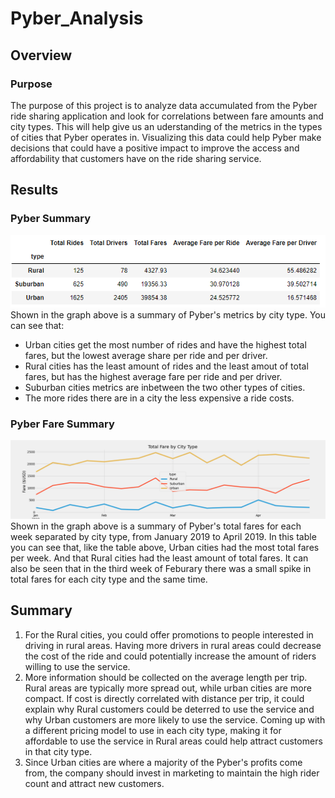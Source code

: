 # Pyber_Analysis
## Overview
### Purpose
The purpose of this project is to analyze data accumulated from the Pyber ride sharing application and look for correlations between fare amounts and city types. This will help give us an uderstanding of the metrics in the types of cities that Pyber operates in. Visualizing this data could help Pyber make decisions that could have a positive impact to improve the access and affordability that customers have on the ride sharing service.
## Results
### Pyber Summary
<img src="analysis/Pyber_summary.png">
Shown in the graph above is a summary of Pyber's metrics by city type. You can see that:

- Urban cities get the most number of rides and have the highest total fares, but the lowest average share per ride and per driver.
- Rural cities has the least amount of rides and the least amout of total fares, but has the highest average fare per ride and per driver.
- Suburban cities metrics are inbetween the two other types of cities. 
- The more rides there are in a city the less expensive a ride costs. 

### Pyber Fare Summary
<img src="analysis/Pyber_fare_summary.png">
Shown in the graph above is a summary of Pyber's total fares for each week separated by city type, from January 2019 to April 2019. In this table you can see that, like the table above, Urban cities had the most total fares per week. And that Rural cities had the least amount of total fares. It can also be seen that in the third week of Feburary there was a small spike in total fares for each city type and the same time. 

## Summary
1. For the Rural cities, you could offer promotions to people interested in driving in rural areas. Having more drivers in rural areas could decrease the cost of the ride and could potentially increase the amount of riders willing to use the service.
2. More information should be collected on the average length per trip. Rural areas are typically more spread out, while urban cities are more compact. If cost is directly correlated with distance per trip, it could explain why Rural customers could be deterred to use the service and why Urban customers are more likely to use the service. Coming up with a different pricing model to use in each city type, making it for affordable to use the service in Rural areas could help attract customers in that city type. 
3. Since Urban cities are where a majority of the Pyber's profits come from, the company should invest in marketing to maintain the high rider count and attract new customers.

